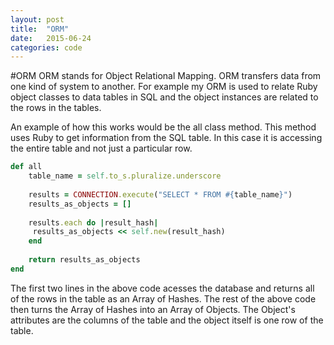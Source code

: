 ```yaml
---
layout: post
title:  "ORM"
date:   2015-06-24
categories: code
---
```

#ORM
ORM stands for Object Relational Mapping. ORM transfers data from one kind of system to another. For example my ORM is used to relate Ruby object classes to data tables in SQL and the object instances are related to the rows in the tables. 

An example of how this works would be the all class method. This method uses Ruby to get information from the SQL table. In this case it is accessing the entire table and not just a particular row.

```ruby
def all
    table_name = self.to_s.pluralize.underscore
     
    results = CONNECTION.execute("SELECT * FROM #{table_name}")
    results_as_objects = []
        
    results.each do |result_hash|
     results_as_objects << self.new(result_hash)
    end
     
    return results_as_objects
end
```
The first two lines in the above code acesses the database and returns all of the rows in the table as an Array of Hashes. The rest of the above code then turns the Array of Hashes into an Array of Objects. The Object's attributes are the columns of the table and the object itself is one row of the table. 
 